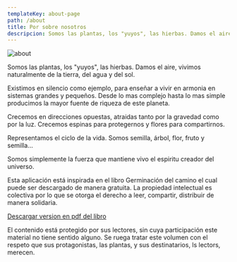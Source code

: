 ```yaml
---
templateKey: about-page
path: /about
title: Por sobre nosotros
descripcion: Somos las plantas, los "yuyos", las hierbas. Damos el aire, vivimos naturalmente de la tierra, del agua y del sol.
---
```

![about](/img/1d554ab47260d38a544efbee112afa0d.jpg "about")

Somos las plantas, los "yuyos", las hierbas. Damos el aire, vivimos naturalmente de la tierra, del agua y del sol.

Existimos en silencio como ejemplo, para enseñar a vivir en armonia en sistemas grandes y pequeños. Desde lo mas complejo hasta lo mas simple producimos la mayor fuente de riqueza de este planeta.

Crecemos en direcciones opuestas, atraidas tanto por la gravedad como por la luz. Crecemos espinas para protegernos y flores para compartirnos.

Representamos el ciclo de la vida. Somos semilla, árbol, flor, fruto y semilla...

Somos simplemente la fuerza que mantiene vivo el espiritu creador del universo.

Esta aplicación está inspirada en el libro Germinación del camino el cual puede ser descargado de manera gratuita. La propiedad intelectual es colectiva por lo que se otorga el derecho a leer, compartir, distribuir de manera solidaria.

[Descargar version en pdf del libro](https://issuu.com/juan3109/docs/adriana_marcus_-_germinaci__n_del_c)

El contenido está protegido por sus lectores, sin cuya participación este material no tiene sentido alguno. Se ruega tratar este volumen con el respeto que sus protagonistas, las plantas, y sus destinatarios, ls lectors, merecen.